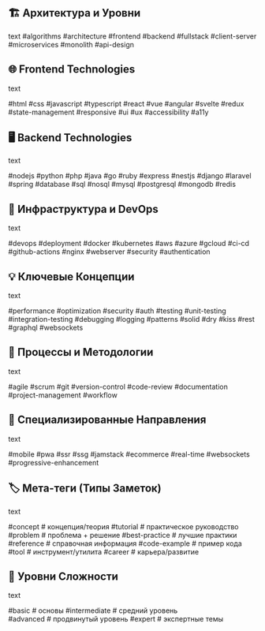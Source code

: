 ## 🏗️ **Архитектура и Уровни**

text
#algorithms
#architecture
#frontend
#backend
#fullstack
#client-server
#microservices
#monolith
#api-design

## 🌐 **Frontend Technologies**

text

#html #css #javascript #typescript
#react #vue #angular #svelte
#redux #state-management
#responsive #ui #ux
#accessibility #a11y

## 🖥️ **Backend Technologies**

text

#nodejs #python #php #java #go #ruby
#express #nestjs #django #laravel #spring
#database #sql #nosql
#mysql #postgresql #mongodb #redis

## 🔧 **Инфраструктура и DevOps**

text

#devops #deployment
#docker #kubernetes
#aws #azure #gcloud
#ci-cd #github-actions
#nginx #webserver
#security #authentication

## 💡 **Ключевые Концепции**

text

#performance #optimization
#security #auth
#testing #unit-testing #integration-testing
#debugging #logging
#patterns #solid #dry #kiss
#rest #graphql #websockets

## 🚀 **Процессы и Методологии**

text

#agile #scrum
#git #version-control
#code-review
#documentation
#project-management
#workflow

## 📱 **Специализированные Направления**

text

#mobile #pwa
#ssr #ssg #jamstack
#ecommerce
#real-time #websockets
#progressive-enhancement

## 🏷️ **Мета-теги (Типы Заметок)**

text

#concept        # концепция/теория
#tutorial       # практическое руководство
#problem        # проблема + решение
#best-practice  # лучшие практики
#reference      # справочная информация
#code-example   # пример кода
#tool           # инструмент/утилита
#career         # карьера/развитие

## 🎯 **Уровни Сложности**

text

#basic          # основы
#intermediate   # средний уровень  
#advanced       # продвинутый уровень
#expert         # экспертные темы
